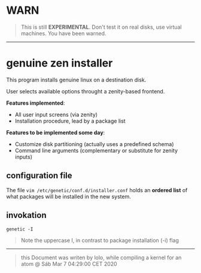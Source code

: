 
# WARN #

>
> This is still **EXPERIMENTAL**.
> Don't test it on real disks, use virtual machines.
> You have been warned.

- - -

genuine zen installer
=====================

This program installs genuine linux on a destination disk.

User selects available options throught a zenity-based frontend.

**Features implemented**:

- All user input screens (via zenity)
- Installation procedure, lead by a package list

**Features to be implemented some day**:

- Customize disk partitioning (actually uses a predefined schema)
- Command line arguments (complementary or substitute for zenity inputs)

configuration file
-------------------

The file `vim /etc/genetic/conf.d/installer.conf` holds an
**ordered list** of what packages will be installed in the new
system.


invokation
----------

```shell
genetic -I
```

> Note the uppercase I, in contrast to package installation (-i) flag

- - -

> this Document was writen by lolo, while compiling a kernel for an atom
> @ Sáb Mar 7 04:29:00 CET 2020
